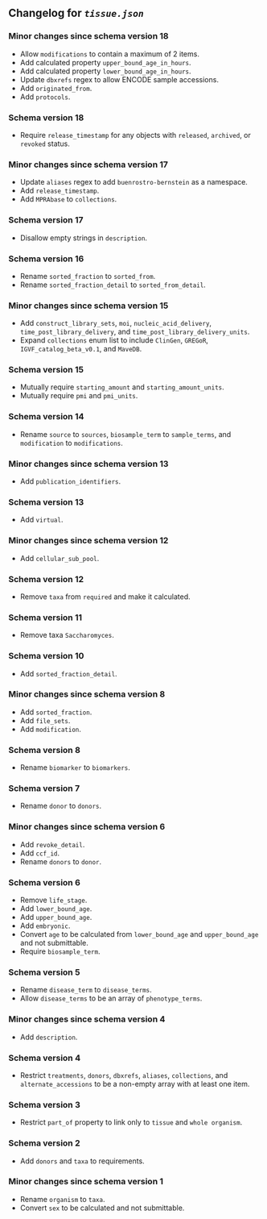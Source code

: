 ## Changelog for *`tissue.json`*

### Minor changes since schema version 18

* Allow `modifications` to contain a maximum of 2 items.
* Add calculated property `upper_bound_age_in_hours`.
* Add calculated property `lower_bound_age_in_hours`.
* Update `dbxrefs` regex to allow ENCODE sample accessions.
* Add `originated_from`.
* Add `protocols`.

### Schema version 18

* Require `release_timestamp` for any objects with `released`, `archived`, or `revoked` status.

### Minor changes since schema version 17

* Update `aliases` regex to add `buenrostro-bernstein` as a namespace.
* Add `release_timestamp`.
* Add `MPRAbase` to `collections`.

### Schema version 17

* Disallow empty strings in `description`.

### Schema version 16

* Rename `sorted_fraction` to `sorted_from`.
* Rename `sorted_fraction_detail` to `sorted_from_detail`.

### Minor changes since schema version 15

* Add `construct_library_sets`, `moi`, `nucleic_acid_delivery`, `time_post_library_delivery`, and `time_post_library_delivery_units`.
* Expand `collections` enum list to include `ClinGen`, `GREGoR`, `IGVF_catalog_beta_v0.1`, and `MaveDB`.

### Schema version 15

* Mutually require `starting_amount` and `starting_amount_units`.
* Mutually require `pmi` and `pmi_units`.

### Schema version 14

* Rename `source` to `sources`, `biosample_term` to `sample_terms`, and `modification` to `modifications`.

### Minor changes since schema version 13

* Add `publication_identifiers`.

### Schema version 13

* Add `virtual`.

### Minor changes since schema version 12

* Add `cellular_sub_pool`.

### Schema version 12

* Remove `taxa` from `required` and make it calculated.

### Schema version 11

* Remove taxa `Saccharomyces`.

### Schema version 10

* Add `sorted_fraction_detail`.

### Minor changes since schema version 8

* Add `sorted_fraction`.
* Add `file_sets`.
* Add `modification`.

### Schema version 8

* Rename `biomarker` to `biomarkers`.

### Schema version 7

* Rename `donor` to `donors`.

### Minor changes since schema version 6
* Add `revoke_detail`.
* Add `ccf_id`.
* Rename `donors` to `donor`.

### Schema version 6

* Remove `life_stage`.
* Add `lower_bound_age`.
* Add `upper_bound_age`.
* Add `embryonic`.
* Convert `age` to be calculated from `lower_bound_age` and `upper_bound_age` and not submittable.
* Require `biosample_term`.

### Schema version 5

* Rename `disease_term` to `disease_terms`.
* Allow `disease_terms` to be an array of `phenotype_terms`.

### Minor changes since schema version 4

* Add `description`.

### Schema version 4

* Restrict `treatments`, `donors`, `dbxrefs`, `aliases`, `collections`, and `alternate_accessions` to be a non-empty array with at least one item.

### Schema version 3

* Restrict `part_of` property to link only to `tissue` and `whole organism`.

### Schema version 2

* Add `donors` and `taxa` to requirements.

### Minor changes since schema version 1

* Rename `organism` to `taxa`.
* Convert `sex` to be calculated and not submittable.
